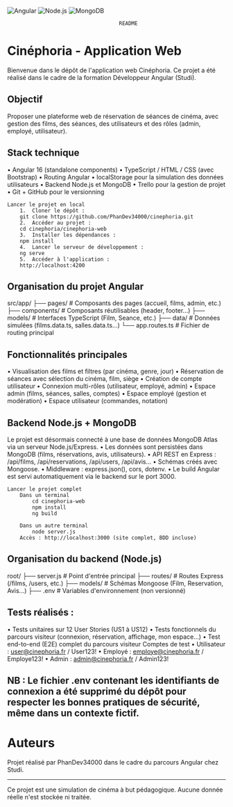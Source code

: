  ![Angular](https://img.shields.io/badge/Angular-16-red)
![Node.js](https://img.shields.io/badge/Node.js-18-green)
![MongoDB](https://img.shields.io/badge/MongoDB-Atlas-brightgreen)

 
                                        README

# Cinéphoria - Application Web
Bienvenue dans le dépôt de l'application web Cinéphoria.
Ce projet a été réalisé dans le cadre de la formation Développeur Angular (Studi).

## Objectif
Proposer une plateforme web de réservation de séances de cinéma, avec gestion des films, des séances, des utilisateurs et des rôles (admin, employé, utilisateur).

## Stack technique
•	Angular 16 (standalone components)
•	TypeScript / HTML / CSS (avec Bootstrap)
•	Routing Angular
•	localStorage pour la simulation des données utilisateurs
•	Backend Node.js et MongoDB
•	Trello pour la gestion de projet
•	Git + GitHub pour le versionning

    Lancer le projet en local
        1.	Cloner le dépôt :
        git clone https://github.com/PhanDev34000/cinephoria.git
        2.	Accéder au projet :
        cd cinephoria/cinephoria-web
        3.	Installer les dépendances :
        npm install
        4.	Lancer le serveur de développement :
        ng serve
        5.	Accéder à l'application :
        http://localhost:4200

## Organisation du projet Angular
src/app/
├── pages/             # Composants des pages (accueil, films, admin, etc.)
├── components/        # Composants réutilisables (header, footer...)
├── models/            # Interfaces TypeScript (Film, Seance, etc.)
├── data/              # Données simulées (films.data.ts, salles.data.ts...)
└── app.routes.ts      # Fichier de routing principal


## Fonctionnalités principales
•	Visualisation des films et filtres (par cinéma, genre, jour)
•	Réservation de séances avec sélection du cinéma, film, siège
•	Création de compte utilisateur
•	Connexion multi-rôles (utilisateur, employé, admin)
•	Espace admin (films, séances, salles, comptes)
•	Espace employé (gestion et modération)
•	Espace utilisateur (commandes, notation)

## Backend Node.js + MongoDB
Le projet est désormais connecté à une base de données MongoDB Atlas via un serveur Node.js/Express.
•	Les données sont persistées dans MongoDB (films, réservations, avis, utilisateurs).
•	API REST en Express : /api/films, /api/reservations, /api/users, /api/avis...
•	Schémas créés avec Mongoose.
•	Middleware : express.json(), cors, dotenv.
•	Le build Angular est servi automatiquement via le backend sur le port 3000.
	
    Lancer le projet complet
        Dans un terminal
            cd cinephoria-web
            npm install
            ng build

        Dans un autre terminal
            node server.js
        Accès : http://localhost:3000 (site complet, BDD incluse)

## Organisation du backend (Node.js)
root/
├── server.js               # Point d'entrée principal
├── routes/                 # Routes Express (/films, /users, etc.)
├── models/                 # Schémas Mongoose (Film, Reservation, Avis...)
├── .env                    # Variables d'environnement (non versionné)

## Tests réalisés :
•	Tests unitaires sur 12 User Stories (US1 à US12)
•	Tests fonctionnels du parcours visiteur (connexion, réservation, affichage, mon espace...)
•	Test end-to-end (E2E) complet du parcours visiteur 
    Comptes de test
    •	Utilisateur : user@cinephoria.fr / User123!
    •	Employé : employe@cinephoria.fr / Employe123!
    •	Admin : admin@cinephoria.fr / Admin123!

## NB : Le fichier .env contenant les identifiants de connexion a été supprimé du dépôt pour respecter les bonnes pratiques de sécurité, même dans un contexte fictif.

# Auteurs
Projet réalisé par PhanDev34000 dans le cadre du parcours Angular chez Studi.
________________________________________
Ce projet est une simulation de cinéma à but pédagogique. Aucune donnée réelle n'est stockée ni traitée.

